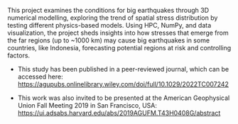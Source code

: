 This project examines the conditions for big earthquakes through 3D numerical modelling, exploring the trend of spatial stress distribution by testing different physics-based models. Using HPC, NumPy, and data visualization, the project sheds insights into how stresses that emerge from the far regions (up to ~1000 km) may cause big earthquakes in some countries, like Indonesia, forecasting potential regions at risk and controlling factors.

- This study has been published in a peer-reviewed journal, which can be accessed here: https://agupubs.onlinelibrary.wiley.com/doi/full/10.1029/2022TC007242

- This work was also invited to be presented at the American Geophysical Union Fall Meeting 2019 in San Francisco, USA: https://ui.adsabs.harvard.edu/abs/2019AGUFM.T43H0408G/abstract
